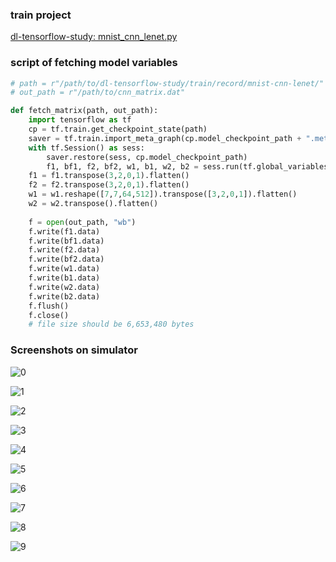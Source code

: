 ### train project

[dl-tensorflow-study: mnist_cnn_lenet.py](https://github.com/ldeng7/dl-tensorflow-study/blob/master/train/model/mnist_cnn_lenet.py)

### script of fetching model variables

```python
# path = r"/path/to/dl-tensorflow-study/train/record/mnist-cnn-lenet/"
# out_path = r"/path/to/cnn_matrix.dat"

def fetch_matrix(path, out_path):
    import tensorflow as tf
    cp = tf.train.get_checkpoint_state(path)
    saver = tf.train.import_meta_graph(cp.model_checkpoint_path + ".meta")
    with tf.Session() as sess:
        saver.restore(sess, cp.model_checkpoint_path)
        f1, bf1, f2, bf2, w1, b1, w2, b2 = sess.run(tf.global_variables()[1:9])
    f1 = f1.transpose(3,2,0,1).flatten()
    f2 = f2.transpose(3,2,0,1).flatten()
    w1 = w1.reshape([7,7,64,512]).transpose([3,2,0,1]).flatten()
    w2 = w2.transpose().flatten()
  
    f = open(out_path, "wb")
    f.write(f1.data)
    f.write(bf1.data)
    f.write(f2.data)
    f.write(bf2.data)
    f.write(w1.data)
    f.write(b1.data)
    f.write(w2.data)
    f.write(b2.data)
    f.flush()
    f.close()
    # file size should be 6,653,480 bytes
```

### Screenshots on simulator

![0](http://ouaoc2fl1.bkt.clouddn.com/20180214000.png)

![1](http://ouaoc2fl1.bkt.clouddn.com/20180214001.png)

![2](http://ouaoc2fl1.bkt.clouddn.com/20180214002.png)

![3](http://ouaoc2fl1.bkt.clouddn.com/20180214003.png)

![4](http://ouaoc2fl1.bkt.clouddn.com/20180214004.png)

![5](http://ouaoc2fl1.bkt.clouddn.com/20180214005.png)

![6](http://ouaoc2fl1.bkt.clouddn.com/20180214006.png)

![7](http://ouaoc2fl1.bkt.clouddn.com/20180214007.png)

![8](http://ouaoc2fl1.bkt.clouddn.com/20180214008.png)

![9](http://ouaoc2fl1.bkt.clouddn.com/20180214009.png)

